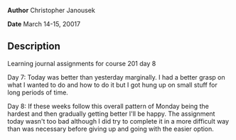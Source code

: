 **Author** Christopher Janousek

**Date** March 14-15, 20017

## Description
Learning journal assignments for course 201 day 8

Day 7: Today was better than yesterday marginally. I had a better grasp on what I wanted to do and how to do it but I got hung up on small stuff for long periods of time.

Day 8: If these weeks follow this overall pattern of Monday being the hardest and then gradually getting better I'll be happy. The assignment today wasn't too bad although I did try to complete it in a more difficult way than was necessary before giving up and going with the easier option.
